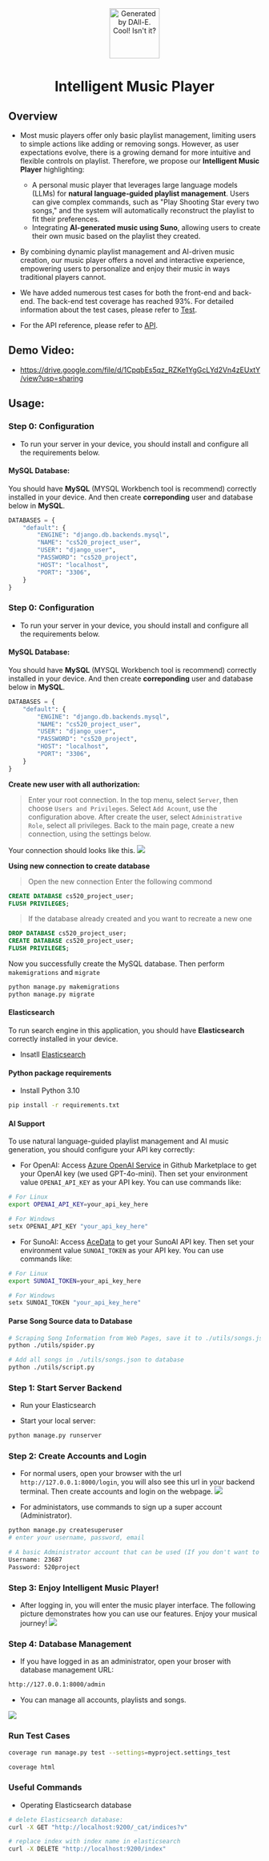 
<center> <img src="myapp/static/logo.png" width=100 alt="Generated by DAll-E. Cool! Isn't it?"> </center>

# <center>Intelligent Music Player
## Overview
- Most music players offer only basic playlist management, limiting users to simple actions like adding or removing songs. However, as user expectations evolve, there is a growing demand for more intuitive and flexible controls on playlist.  Therefore, we propose our __Intelligent Music Player__ highlighting:
    - A personal music player that leverages large language models (LLMs) for __natural language-guided playlist management__. Users can give complex commands, such as "Play Shooting Star every two songs," and the system will automatically reconstruct the playlist to fit their preferences.
    - Integrating __AI-generated music using Suno__, allowing users to create their own music based on the playlist they created.

- By combining dynamic playlist management and AI-driven music creation, our music player offers a novel and interactive experience, empowering users to personalize and enjoy their music in ways traditional players cannot.

- We have added numerous test cases for both the front-end and back-end. The back-end test coverage has reached 93%. For detailed information about the test cases, please refer to [Test](test.md).

- For the API reference, please refer to [API](api.md).

## Demo Video:
- https://drive.google.com/file/d/1CpqbEs5qz_RZKe1YgGcLYd2Vn4zEUxtY/view?usp=sharing

## Usage:

### Step 0: Configuration
- To run your server in your device, you should install and configure all the requirements below.

#### MySQL Database:
You should have **MySQL** (MYSQL Workbench tool is recommend) correctly installed in your device. And then create **correponding** user and database below in **MySQL**.
```python
DATABASES = {
    "default": {
        "ENGINE": "django.db.backends.mysql",
        "NAME": "cs520_project_user",
        "USER": "django_user",
        "PASSWORD": "cs520_project",
        "HOST": "localhost",
        "PORT": "3306",
    }
}
```

### Step 0: Configuration
- To run your server in your device, you should install and configure all the requirements below.

#### MySQL Database:
You should have **MySQL** (MYSQL Workbench tool is recommend) correctly installed in your device. And then create **correponding** user and database below in **MySQL**.
```python
DATABASES = {
    "default": {
        "ENGINE": "django.db.backends.mysql",
        "NAME": "cs520_project_user",
        "USER": "django_user",
        "PASSWORD": "cs520_project",
        "HOST": "localhost",
        "PORT": "3306",
    }
}
```
**Create new user with all authorization:**
> Enter your root connection.
> In the top menu, select `Server`, then choose `Users and Privileges`.
> Select `Add Acount`, use the configuration above.
> After create the user, select `Administrative Role`, select all privileges.
> Back to the main page, create a new connection, using the settings below.

Your connection should looks like this.
![](./images/MySQL.jpg)

**Using new connection to create database**
> Open the new connection
> Enter the following commond
```sql
CREATE DATABASE cs520_project_user;
FLUSH PRIVILEGES;
```
> If the database already created and you want to recreate a new one
```sql
DROP DATABASE cs520_project_user;
CREATE DATABASE cs520_project_user;
FLUSH PRIVILEGES;
```
Now you successfully create the MySQL database.
Then perform `makemigrations` and `migrate`
```python
python manage.py makemigrations
python manage.py migrate
```

#### Elasticsearch
To run search engine in this application, you should have **Elasticsearch** correctly installed in your device.
- Insatll [Elasticsearch](https://www.elastic.co/downloads/elasticsearch)

#### Python package requirements
- Install Python 3.10
```bash
pip install -r requirements.txt
```


#### AI Support
To use natural language-guided playlist management and AI music generation, you should configure your API key correctly:
- For OpenAI: Access [Azure OpenAI Service](https://github.com/marketplace/models/azure-openai/gpt-4o) in Github Marketplace to get your OpenAI key (we used GPT-4o-mini). Then set your environment value `OPENAI_API_KEY` as your API key. You can use commands like:
```bash
# For Linux
export OPENAI_API_KEY=your_api_key_here

# For Windows
setx OPENAI_API_KEY "your_api_key_here"
```

- For SunoAI: Access [AceData](https://platform.acedata.cloud/documents/4da95d9d-7722-4a72-857d-bf6be86036e9) to get your SunoAI API key. Then set your environment value `SUNOAI_TOKEN` as your API key. You can use commands like:
```bash
# For Linux
export SUNOAI_TOKEN=your_api_key_here

# For Windows
setx SUNOAI_TOKEN "your_api_key_here"
```

#### Parse Song Source data to Database
```bash
# Scraping Song Information from Web Pages, save it to ./utils/songs.json
python ./utils/spider.py

# Add all songs in ./utils/songs.json to database
python ./utils/script.py
```

### Step 1: Start Server Backend
- Run your Elasticsearch

- Start your local server:
```bash
python manage.py runserver
```


### Step 2: Create Accounts and Login
- For normal users, open your browser with the url `http://127.0.0.1:8000/login`, you will also see this url in your backend terminal. Then create accounts and login on the webpage.
![](images/login_UI.png)

- For administators, use commands to sign up a super account (Administrator).
```bash
python manage.py createsuperuser
# enter your username, password, email

# A basic Administrator account that can be used (If you don't want to register another)
Username: 23687
Password: 520project
```

### Step 3: Enjoy Intelligent Music Player!
- After logging in, you will enter the music player interface. The following picture demonstrates how you can use our features. Enjoy your musical journey!
![](images/player_UI.png)

### Step 4: Database Management
- If you have logged in as an administrator, open your broser with database management URL:
```bash
http://127.0.0.1:8000/admin
```
- You can manage all accounts, playlists and songs.

![](./images/admin_UI.png)

### Run Test Cases

```bash
coverage run manage.py test --settings=myproject.settings_test

coverage html
```

### Useful Commands

- Operating Elasticsearch database
```bash
# delete Elasticsearch database:
curl -X GET "http://localhost:9200/_cat/indices?v"

# replace index with index name in elasticsearch
curl -X DELETE "http://localhost:9200/index"
```